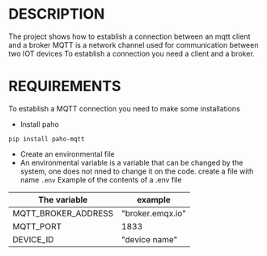 # DESCRIPTION
The project shows how to establish a connection between an mqtt client and a broker
MQTT is a network channel used for communication between two IOT devices
To establish a connection you need a client and a broker.
# REQUIREMENTS

To establish a MQTT connection you need to make some installations
- Install paho 
```
pip install paho-mqtt 
```
- Create an environmental file
- An environmental variable is a variable that can be changed by the system, one does not nned to change it on the code.
create a file with name `.env` 
Example of the contents of a .env file

| The variable           | example                |
| ---------------------- | ---------------------- |
| MQTT_BROKER_ADDRESS    | "broker.emqx.io"       |
| MQTT_PORT              | 1833                   |
| DEVICE_ID              | "device name"          |

